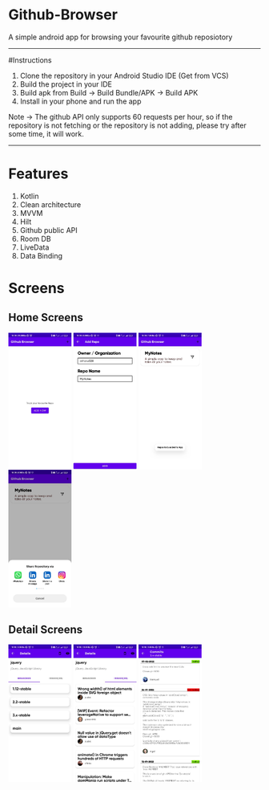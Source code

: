 # Github-Browser

A simple android app for browsing your favourite github reposiotory

***

#Instructions

1. Clone the repository in your Android Studio IDE (Get from VCS)
2. Build the project in your IDE
3. Build apk from Build -> Build Bundle/APK -> Build APK
4. Install in your phone and run the app

Note -> The github API only supports 60 requests per hour, so if the repository is not fetching or the repository is not adding, please try after some time, it will work.

***

# Features
1. Kotlin
2. Clean architecture
3. MVVM
4. Hilt
5. Github public API
6. Room DB
7. LiveData
8. Data Binding

# Screens

## Home Screens

<p>
    <img align="center" src = "/Screenshots/screen7.jpeg" width="25%" height="25%">
    <img align="center" src = "/Screenshots/screen6.jpeg" width="25%" height="25%">
    <img align="center" src = "/Screenshots/screen5.jpeg" width="25%" height="25%">
    <img src = "/Screenshots/screen4.jpeg" width="25%" height="25%">
</p>


## Detail Screens

<p>
    <img align="center" src = "/Screenshots/screen3.jpeg" width="25%" height="25%">
    <img align="center" src = "/Screenshots/screen2.jpeg" width="25%" height="25%">
    <img align="center" src = "/Screenshots/screen1.jpeg" width="25%" height="25%">
</p>
